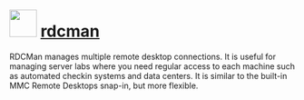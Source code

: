 ﻿# <img src="https://cdn.rawgit.com/chocolatey/chocolatey-coreteampackages/cfd84d3d546b3479bb2c5ece367867ba6e495c30/icons/rdcman.png" width="48" height="48"/> [rdcman](https://chocolatey.org/packages/rdcman)

RDCMan manages multiple remote desktop connections. It is useful for managing server labs where you need regular access to each machine such as automated checkin systems and data centers. It is similar to the built-in MMC Remote Desktops snap-in, but more flexible.
